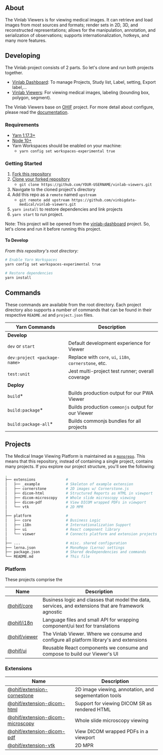 ## About
The Vinlab Viewers is for viewing medical images. It can retrieve and load images from most sources and formats; render sets in 2D, 3D, and reconstructed representations; allows for the manipulation, annotation, and serialization of observations; supports internationalization, hotkeys, and many more features.

## Developing
The Vinlab project consists of 2 parts. So let's clone and run both projects together.
- [Vinlab Dashboard][vinlab-dashboard-url]: To manage Projects, Study list, Label, setting, Export label,...
- [Vinlab Viewers][vinlab-viewers-url]: For viewing medical images, labeling (bounding box, polygon, segment).

The Vinlab Viewers base on [OHIF][ohif-url] project. For more detail about configure, please read the [documentation][ohif-documents-url].

### Requirements

- [Yarn 1.17.3+](https://yarnpkg.com/en/docs/install)
- [Node 10+](https://nodejs.org/en/)
- Yarn Workspaces should be enabled on your machine:
  - `yarn config set workspaces-experimental true`

### Getting Started

1. [Fork this repository][how-to-fork]
2. [Clone your forked repository][how-to-clone]
   - `git clone https://github.com/YOUR-USERNAME/vinlab-viewers.git`
3. Navigate to the cloned project's directory
4. Add this repo as a `remote` named `upstream`
   - `git remote add upstream https://github.com/vinbigdata-medical/vinlab-viewers.git`
5. `yarn install` to restore dependencies and link projects
6. `yarn start` to run project.

Note: This project will be opened from the [vinlab-dashboard][vinlab-dashboard-url] project. So, let's clone and run it before running this project.

#### To Develop

_From this repository's root directory:_

```bash
# Enable Yarn Workspaces
yarn config set workspaces-experimental true

# Restore dependencies
yarn install
```

## Commands

These commands are available from the root directory. Each project directory
also supports a number of commands that can be found in their respective
`README.md` and `project.json` files.

| Yarn Commands                | Description                                                   |
| ---------------------------- | ------------------------------------------------------------- |
| **Develop**                  |                                                               |
| `dev` or `start`             | Default development experience for Viewer                     |
| `dev:project <package-name>` | Replace with `core`, `ui`, `i18n`, `cornerstone`, etc. |
| `test:unit`                  | Jest multi-project test runner; overall coverage              |
| **Deploy**                   |                                                               |
| `build`\*                    | Builds production output for our PWA Viewer                   |
| `build:package`\*            | Builds production `commonjs` output for our Viewer            |
| `build:package-all`\*        | Builds commonjs bundles for all projects                      |


## Projects

The  Medical Image Viewing Platform is maintained as a [`monorepo`][monorepo].
This means that this repository, instead of containing a single project, contains many projects.
If you explore our project structure, you'll see the following:

```bash
.
├── extensions              #
│   ├── _example            # Skeleton of example extension
│   ├── cornerstone         # 2D images w/ Cornerstone.js
│   ├── dicom-html          # Structured Reports as HTML in viewport
│   ├── dicom-microscopy    # Whole slide microscopy viewing
│   ├── dicom-pdf           # View DICOM wrapped PDFs in viewport
│   └── vtk                 # 2D MPR
│
├── platform                #
│   ├── core                # Business Logic
│   ├── i18n                # Internationalization Support
│   ├── ui                  # React component library
│   └── viewer              # Connects platform and extension projects
│
├── ...                     # misc. shared configuration
├── lerna.json              # MonoRepo (Lerna) settings
├── package.json            # Shared devDependencies and commands
└── README.md               # This file
```

### Platform

These projects comprise the

| Name                            | Description                                                                                          |
| ------------------------------- | ---------------------------------------------------------------------------------------------------- |
| [@ohif/core][platform-core]     | Business logic and classes that model the data, services, and extensions that are framework agnostic |
| [@ohif/i18n][platform-i18n]     | Language files and small API for wrapping component/ui text for translations                         |
| [@ohif/viewer][platform-viewer] | The Vinlab Viewer. Where we consume and configure all platform library's and extensions              |
| [@ohif/ui][platform-ui]         | Reusable React components we consume and compose to build our Viewer's UI                            |

### Extensions

| Name                                                           | Description                                             |
| -------------------------------------------------------------- | ------------------------------------------------------- |
| [@ohif/extension-cornestone][extension-cornerstone]            | 2D image viewing, annotation, and segementation tools   |
| [@ohif/extension-dicom-html][extension-dicom-html]             | Support for viewing DICOM SR as rendered HTML           |
| [@ohif/extension-dicom-microscopy][extension-dicom-microscopy] | Whole slide microscopy viewing                          |
| [@ohif/extension-dicom-pdf][extension-dicom-pdf]               | View DICOM wrapped PDFs in a viewport                   |
| [@ohif/extension-vtk][extension-vtk]                           | 2D MPR                                                  |


<!--
  Links
  -->

<!-- prettier-ignore-start -->
<!-- Links -->
[ohif-url]: https://github.com/OHIF/Viewers
[ohif-documents-url]: https://docs.ohif.org/
[vinlab-dashboard-url]: https://github.com/vinbigdata-medical/vinlab-dashboard
[vinlab-viewers-url]: https://github.com/vinbigdata-medical/vinlab-viewers
[monorepo]: https://en.wikipedia.org/wiki/Monorepo
[how-to-fork]: https://help.github.com/en/articles/fork-a-repo
[how-to-clone]: https://help.github.com/en/articles/fork-a-repo#step-2-create-a-local-clone-of-your-fork
<!-- Platform -->
[platform-core]: platform/core/README.md
[platform-i18n]: platform/i18n/README.md
[platform-ui]: platform/ui/README.md
[platform-viewer]: platform/viewer/README.md
<!-- Extensions -->
[extension-cornerstone]: extensions/cornerstone/README.md
[extension-dicom-html]: extensions/dicom-html/README.md
[extension-dicom-microscopy]: extensions/dicom-microscopy/README.md
[extension-dicom-pdf]: extensions/dicom-pdf/README.md
[extension-vtk]: extensions/vtk/README.md
<!-- prettier-ignore-end -->

